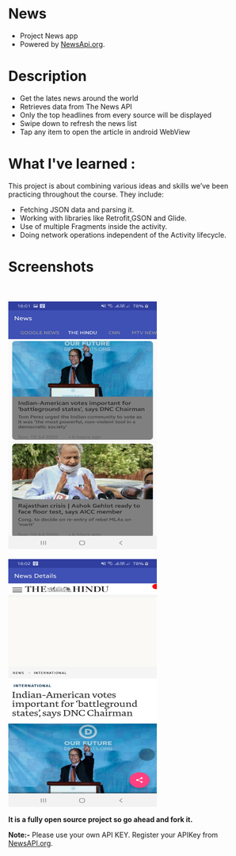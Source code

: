# News
- Project News app
- Powered by [NewsApi.org](https://newsapi.org/).

# Description
- Get the lates news around the world 
- Retrieves data from The News API
- Only the top headlines from every source will be displayed
- Swipe down to refresh the news list
- Tap any item to open the article in android WebView

# What I've learned :
This project is about combining various ideas and skills we’ve been practicing throughout the course. They include:

- Fetching JSON data and parsing it.
- Working with libraries like Retrofit,GSON and Glide.
- Use of multiple Fragments inside the activity.
- Doing network operations independent of the Activity lifecycle.

# Screenshots
<br> </br> <img src="https://github.com/AnandSidd/News-master/blob/master/Screenshot_20200719-180138_News.jpg" height=500 width=300>
<br> </br> <img src="https://github.com/AnandSidd/News-master/blob/master/Screenshot_20200719-180202_News.jpg" height=500 width=300>

**It is a fully open source project so go ahead and fork it.**

**Note:-** Please use your own API KEY. Register your APIKey from [NewsAPI.org](https://newsapi.org).
